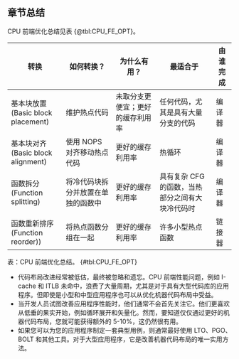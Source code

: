 ## 章节总结 

CPU 前端优化总结见表 {@tbl:CPU_FE_OPT}。

转换 | 如何转换？ | 为什么有用？ | 最适合于 | 由谁完成
------- | -------- | -------- | -------- | --------
基本块放置<br>(Basic block placement) | 维护热点代码 | 未取分支更便宜；更好的缓存利用率 | 任何代码，尤其是具有大量分支的代码 | 编译器
基本块对齐<br>(Basic block alignment) | 使用 NOPS 对齐移动热点代码 | 更好的缓存利用率 | 热循环 | 编译器
函数拆分<br>(Function splitting) | 将冷代码块拆分并放置在单独的函数中 | 更好的缓存利用率 | 具有复杂 CFG 的函数，当热部分之间有大块冷代码时 | 编译器
函数重新排序<br>(Function reorder)) | 将热点函数分组在一起 | 更好的缓存利用率 | 许多小型热点函数 | 链接器

表：CPU 前端优化总结。 {#tbl:CPU_FE_OPT}

* 代码布局改进经常被低估，最终被忽略和遗忘。CPU 前端性能问题，例如 I-cache 和 ITLB 未命中，浪费了大量周期，尤其是对于具有大型代码库的应用程序。但即使是小型和中型应用程序也可以从优化机器代码布局中受益。
* 当开发人员试图改善应用程序性能时，他们通常不会首先关注它。他们更喜欢从低垂的果实开始，例如循环展开和矢量化。然而，要知道仅仅通过更好的机器代码布局，您就可能获得额外的 5-10%，这仍然很有用。
* 如果您可以为您的应用程序制定一套典型用例，则通常最好使用 LTO、PGO、BOLT 和其他工具。对于大型应用程序，它是改善机器代码布局的唯一实用方法。



